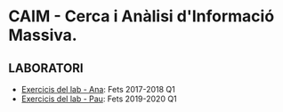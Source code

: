 # CAIM - Cerca i Anàlisi d'Informació Massiva.

## LABORATORI

- [Exercicis del lab - Ana](https://github.com/anamestre/FIB-CAIM-Labs): Fets 2017-2018 Q1
- [Exercicis del lab - Pau](https://github.com/Artagok/CAIM): Fets 2019-2020 Q1
